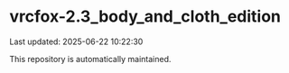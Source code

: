 # vrcfox-2.3_body_and_cloth_edition

Last updated: 2025-06-22 10:22:30

This repository is automatically maintained.
